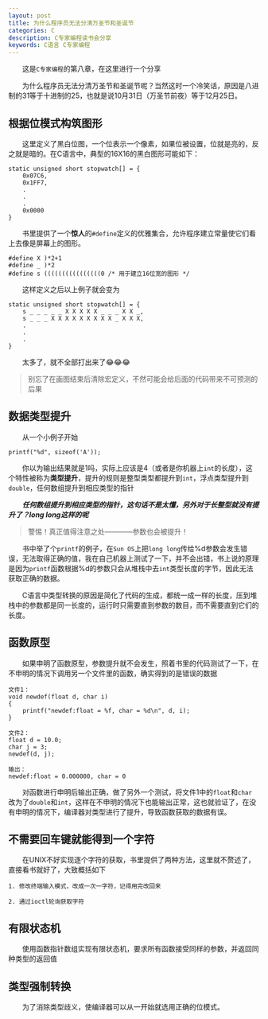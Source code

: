 ```yaml
---
layout: post
title: 为什么程序员无法分清万圣节和圣诞节
categories: C
description: C专家编程读书会分享
keywords: C语言 C专家编程
---
```


　　这是`C专家编程`的第八章，在这里进行一个分享

　　为什么程序员无法分清万圣节和圣诞节呢？当然这时一个冷笑话，原因是八进制的31等于十进制的25，也就是说10月31日（万圣节前夜）等于12月25日。

## 根据位模式构筑图形

　　这里定义了黑白位图，一个位表示一个像素，如果位被设置，位就是亮的，反之就是暗的。在C语言中，典型的16X16的黑白图形可能如下：

```
static unsigned short stopwatch[] = {
    0x07C6,
    0x1FF7,
    .
    .
    .
    0x0000
}
```

　　书里提供了一个**惊人**的`#define`定义的优雅集合，允许程序建立常量使它们看上去像是屏幕上的图形。

```
#define X )*2+1
#define _ )*2
#define s ((((((((((((((((0 /* 用于建立16位宽的图形 */
```

　　这样定义之后以上例子就会变为

```
static unsigned short stopwatch[] = {
    s _ _ _ _ _ X X X X X _ _ _ X X _,
    s _ _ _ X X X X X X X X X _ X X X,
    .
    .
    .
}
```

　　太多了，就不全部打出来了:joy::joy::joy:

> 别忘了在画图结束后清除宏定义，不然可能会给后面的代码带来不可预测的后果

## 数据类型提升

　　从一个小例子开始

```
printf("%d", sizeof('A'));
```

　　你以为输出结果就是1吗，实际上应该是4（或者是你机器上`int`的长度），这个特性被称为**类型提升**，提升的规则是整型类型都提升到`int`，浮点类型提升到`double`，任何数组提升到相应类型的指针

　　***任何数组提升到相应类型的指针，这句话不是太懂，另外对于长整型就没有提升了？long long这样的呢***

> 警惕！真正值得注意之处————参数也会被提升！

　　书中举了个`printf`的例子，在`Sun OS`上把`long long`传给%d参数会发生错误，无法取得正确的值，我在自己机器上测试了一下，并不会出错，书上说的原理是因为`printf`函数根据%d的参数只会从堆栈中去`int`类型长度的字节，因此无法获取正确的数据。

　　C语言中类型转换的原因是简化了代码的生成，都统一成一样的长度，压到堆栈中的参数都是同一长度的，运行时只需要直到参数的数目，而不需要直到它们的长度。

## 函数原型

　　如果申明了函数原型，参数提升就不会发生，照着书里的代码测试了一下，在不申明的情况下调用另一个文件里的函数，确实得到的是错误的数据

```
文件1：
void newdef(float d, char i)
{
    printf("newdef:float = %f, char = %d\n", d, i);
}

文件2：
float d = 10.0;
char j = 3;
newdef(d, j);

输出：
newdef:float = 0.000000, char = 0
```

　　对函数进行申明后输出正确，做了另外一个测试，将文件1中的`float`和`char`改为了`double`和`int`，这样在不申明的情况下也能输出正常，这也就验证了，在没有申明的情况下，编译器对类型进行了提升，导致函数获取的数据有误。

## 不需要回车键就能得到一个字符

　　在UNIX不好实现逐个字符的获取，书里提供了两种方法，这里就不赘述了，直接看书就好了，大致概括如下

```
1. 修改终端输入模式，改成一次一字符，记得用完改回来

2. 通过ioctl轮询获取字符
```

## 有限状态机

　　使用函数指针数组实现有限状态机，要求所有函数接受同样的参数，并返回同种类型的返回值

## 类型强制转换

　　为了消除类型歧义，使编译器可以从一开始就选用正确的位模式。
